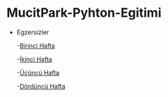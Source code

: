 # MucitPark-Pyhton-Egitimi

* Egzersizler

    -[Birinci Hafta](https://github.com/ilteriskesk/MucitPark-Pyhton-Egitimi/blob/master/egzersizler/egzersiz1/birinci_hafta.md)

    -[İkinci Hafta](https://github.com/ilteriskesk/MucitPark-Pyhton-Egitimi/blob/master/egzersizler/egzersiz2/ikinci_hafta.md)

    -[Üçüncü Hafta](https://github.com/ilteriskesk/MucitPark-Pyhton-Egitimi/blob/master/egzersizler/egzersiz3/ucuncu_hafta.md)

    -[Dördüncü Hafta](https://github.com/ilteriskesk/MucitPark-Pyhton-Egitimi/blob/master/egzersizler/egzersiz4/dorduncu_hafta.md)